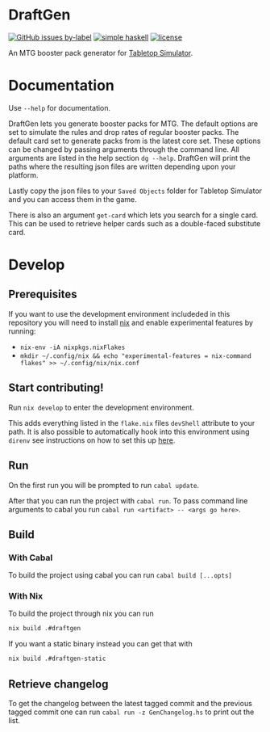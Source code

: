 # DraftGen
[![GitHub issues by-label](https://img.shields.io/github/actions/workflow/status/skykanin/DraftGen/release.yaml?branch=main?logo=GitHub&style=for-the-badge)](https://github.com/skykanin/DraftGen/actions?query=workflow%3A%22Release%22) [![simple haskell ](https://img.shields.io/badge/Simple-Haskell-purple?style=for-the-badge)](https://www.simplehaskell.org/) [![license](https://img.shields.io/github/license/skykanin/DraftGen?color=%23BD0000&style=for-the-badge)](https://www.gnu.org/licenses/gpl-3.0.en.html)

An MTG booster pack generator for [Tabletop Simulator](https://store.steampowered.com/app/286160/Tabletop_Simulator/).

# Documentation
Use `--help` for documentation.

DraftGen lets you generate booster packs for MTG. The default options are set to simulate the rules and drop rates of regular booster packs. The default card set to generate packs from is the latest core set. These options can be changed by passing arguments through the command line. All arguments are listed in the help section `dg --help`. DraftGen will print the paths where the resulting json files are written depending upon your platform.

Lastly copy the json files to your `Saved Objects` folder for Tabletop Simulator and you can access them in the game.

There is also an argument `get-card` which lets you search for a single card. This
can be used to retrieve helper cards such as a double-faced substitute card.

# Develop
## Prerequisites
If you want to use the development environment includeded in this repository you
will need to install [nix](https://nixos.org/download.html#nix-quick-install) and
enable experimental features by running:
- `nix-env -iA nixpkgs.nixFlakes`
- `mkdir ~/.config/nix && echo "experimental-features = nix-command flakes" >> ~/.config/nix/nix.conf`

## Start contributing!
Run `nix develop` to enter the development environment.

This adds everything listed in the `flake.nix` files `devShell` attribute to your path. It is also possible to automatically hook into this environment using `direnv` see instructions on how to set this up [here](https://github.com/direnv/direnv/wiki/Nix).

## Run
On the first run you will be prompted to run `cabal update`.

After that you can run the project with `cabal run`. To pass command line arguments to cabal you run `cabal run <artifact> -- <args go here>`.

## Build

### With Cabal
To build the project using cabal you can run
`cabal build [...opts]`

### With Nix
To build the project through nix you can run
```sh
nix build .#draftgen
```
If you want a static binary instead you can get that with
```sh
nix build .#draftgen-static
```

## Retrieve changelog
To get the changelog between the latest tagged commit and the previous tagged commit one can run `cabal run -z GenChangelog.hs` to print out the list.
